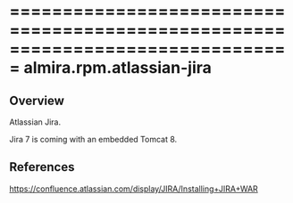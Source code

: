 ===============================================================================
almira.rpm.atlassian-jira
===============================================================================

Overview
--------
Atlassian Jira.

Jira 7 is coming with an embedded Tomcat 8.


References
----------
https://confluence.atlassian.com/display/JIRA/Installing+JIRA+WAR
